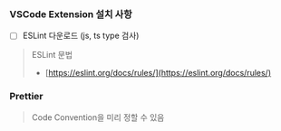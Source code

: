 
### VSCode Extension 설치 사항
- [ ] ESLint 다운로드 (js, ts type 검사)


> ESLint 문법 
> - [https://eslint.org/docs/rules/](https://eslint.org/docs/rules/)

### Prettier
> Code Convention을 미리 정할 수 있음